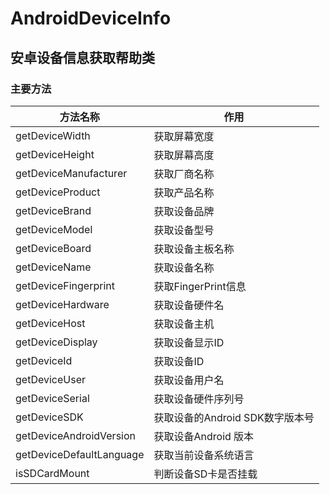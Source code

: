 # AndroidDeviceInfo

## 安卓设备信息获取帮助类



### 主要方法



| 方法名称                 | 作用                            |
| ------------------------ | ------------------------------- |
| getDeviceWidth           | 获取屏幕宽度                    |
| getDeviceHeight          | 获取屏幕高度                    |
| getDeviceManufacturer    | 获取厂商名称                    |
| getDeviceProduct         | 获取产品名称                    |
| getDeviceBrand           | 获取设备品牌                    |
| getDeviceModel           | 获取设备型号                    |
| getDeviceBoard           | 获取设备主板名称                |
| getDeviceName            | 获取设备名称                    |
| getDeviceFingerprint     | 获取FingerPrint信息             |
| getDeviceHardware        | 获取设备硬件名                  |
| getDeviceHost            | 获取设备主机                    |
| getDeviceDisplay         | 获取设备显示ID                  |
| getDeviceId              | 获取设备ID                      |
| getDeviceUser            | 获取设备用户名                  |
| getDeviceSerial          | 获取设备硬件序列号              |
| getDeviceSDK             | 获取设备的Android SDK数字版本号 |
| getDeviceAndroidVersion  | 获取设备Android 版本            |
| getDeviceDefaultLanguage | 获取当前设备系统语言            |
| isSDCardMount            | 判断设备SD卡是否挂载            |


